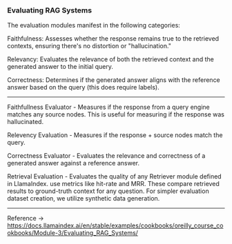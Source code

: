 ### Evaluating RAG Systems

The evaluation modules manifest in the following categories:

Faithfulness: Assesses whether the response remains true to the retrieved contexts, ensuring there's no distortion or "hallucination."

Relevancy: Evaluates the relevance of both the retrieved context and the generated answer to the initial query.

Correctness: Determines if the generated answer aligns with the reference answer based on the query (this does require labels).

---------------------------------------------------------------------------------------------------------------------------

Faithfullness Evaluator - Measures if the response from a query engine matches any source nodes. This is useful for measuring if the response was hallucinated.

Relevency Evaluation - Measures if the response + source nodes match the query.

Correctness Evaluator - Evaluates the relevance and correctness of a generated answer against a reference answer.

Retrieval Evaluation - Evaluates the quality of any Retriever module defined in LlamaIndex. use metrics like hit-rate and MRR. These compare retrieved results to ground-truth context for any question. For simpler evaluation dataset creation, we utilize synthetic data generation.

------------------------------------------------------------------------------------------------------------------------------

Reference -> https://docs.llamaindex.ai/en/stable/examples/cookbooks/oreilly_course_cookbooks/Module-3/Evaluating_RAG_Systems/


